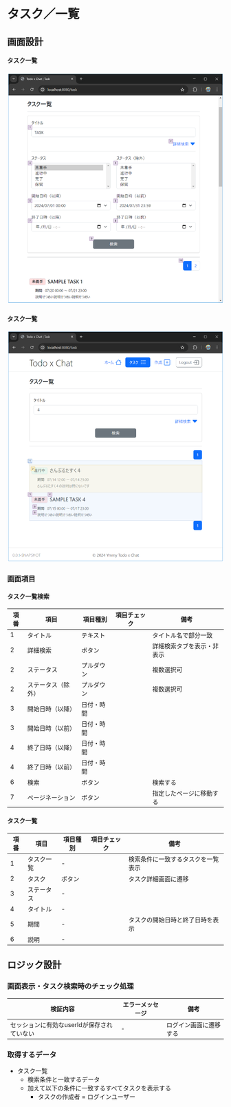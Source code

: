 # タスク／一覧

## 画面設計

#### タスク一覧

<img alt="タスク一覧検索" src="../image/タスク一覧検索.png"/>

#### タスク一覧

<img alt="タスク一覧" src="../image/タスク一覧.png"/>

### 画面項目

#### タスク一覧検索


| 項番 | 項目               | 項目種別   | 項目チェック | 備考                       |
| ---- | ------------------ | ---------- | ------------ | -------------------------- |
| 1    | タイトル           | テキスト   |              | タイトル名で部分一致       |
| 2    | 詳細検索           | ボタン     |              | 詳細検索タブを表示・非表示 |
| 2    | ステータス         | プルダウン |              | 複数選択可                 |
| 2    | ステータス（除外） | プルダウン |              | 複数選択可                 |
| 3    | 開始日時（以降）   | 日付・時間 |              |                            |
| 3    | 開始日時（以前）   | 日付・時間 |              |                            |
| 4    | 終了日時（以降）   | 日付・時間 |              |                            |
| 4    | 終了日時（以前）   | 日付・時間 |              |                            |
| 6    | 検索               | ボタン     |              | 検索する                   |
| 7    | ページネーション   | ボタン     |              | 指定したページに移動する   |

#### タスク一覧


| 項番 | 項目       | 項目種別 | 項目チェック | 備考                               |
| ---- | ---------- | -------- | ------------ | ---------------------------------- |
| 1    | タスク一覧 | -        |              | 検索条件に一致するタスクを一覧表示 |
| 2    | タスク     | ボタン   |              | タスク詳細画面に遷移               |
| 3    | ステータス | -        |              |                                    |
| 4    | タイトル   | -        |              |                                    |
| 5    | 期間       | -        |              | タスクの開始日時と終了日時を表示   |
| 6    | 説明       | -        |              |                                    |

## ロジック設計

### 画面表示・タスク検索時のチェック処理


| 検証内容                                   | エラーメッセージ | 備考                   |
| ------------------------------------------ | ---------------- | ---------------------- |
| セッションに有効なuserIdが保存されていない | -                | ログイン画面に遷移する |

### 取得するデータ

- タスク一覧
  - 検索条件と一致するデータ
  - 加えて以下の条件に一致するすべてタスクを表示する
    - タスクの作成者 = ログインユーザー
